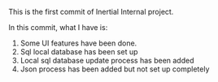 This is the first commit of Inertial Internal project.

In this commit, what I have is:
1. Some UI features have been done.
2. Sql local database has been set up
3. Local sql database update process has been added
4. Json process has been added but not set up completely
